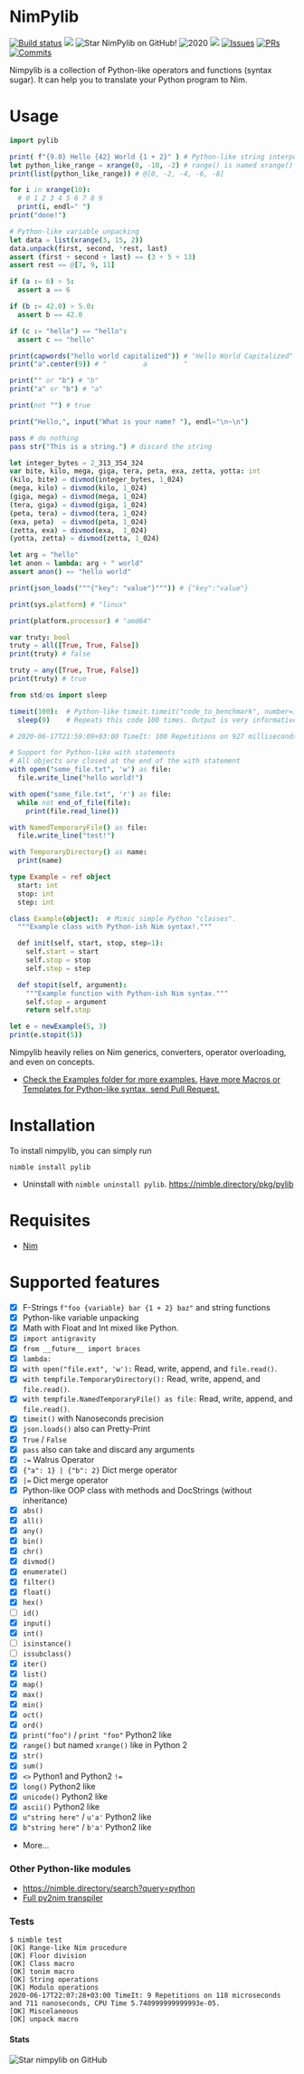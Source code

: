 # NimPylib

[![Build status](https://github.com/Yardanico/nimpylib/workflows/Build/badge.svg)](https://github.com/Yardanico/nimpylib/actions)
![](https://img.shields.io/github/languages/top/Yardanico/nimpylib?style=flat)
![](https://img.shields.io/github/stars/Yardanico/nimpylib?style=flat "Star NimPylib on GitHub!")
![](https://img.shields.io/maintenance/yes/2020?style=flat "2020")
![](https://img.shields.io/github/languages/code-size/Yardanico/nimpylib?style=flat)
[![Issues](https://img.shields.io/github/issues-raw/Yardanico/nimpylib?style=flat)](https://github.com/Yardanico/nimpylib/issues)
[![PRs](https://img.shields.io/github/issues-pr-raw/Yardanico/nimpylib?style=flat)](https://github.com/Yardanico/nimpylib/pulls)
[![Commits](https://img.shields.io/github/last-commit/Yardanico/nimpylib?style=flat)](https://github.com/Yardanico/nimpylib/commits/)

Nimpylib is a collection of Python-like operators and functions (syntax sugar).
It can help you to translate your Python program to Nim.


# Usage

```nim
import pylib

print( f"{9.0} Hello {42} World {1 + 2}" ) # Python-like string interpolation
let python_like_range = xrange(0, -10, -2) # range() is named xrange() like Python2
print(list(python_like_range)) # @[0, -2, -4, -6, -8]

for i in xrange(10):
  # 0 1 2 3 4 5 6 7 8 9
  print(i, endl=" ")
print("done!")

# Python-like variable unpacking
let data = list(xrange(3, 15, 2))
data.unpack(first, second, *rest, last)
assert (first + second + last) == (3 + 5 + 13)
assert rest == @[7, 9, 11]

if (a := 6) > 5:
  assert a == 6

if (b := 42.0) > 5.0:
  assert b == 42.0

if (c := "hello") == "hello":
  assert c == "hello"

print(capwords("hello world capitalized")) # "Hello World Capitalized"
print("a".center(9)) # "         a         "

print("" or "b") # "b"
print("a" or "b") # "a"

print(not "") # true

print("Hello,", input("What is your name? "), endl="\n~\n")

pass # do nothing
pass str("This is a string.") # discard the string

let integer_bytes = 2_313_354_324
var bite, kilo, mega, giga, tera, peta, exa, zetta, yotta: int
(kilo, bite) = divmod(integer_bytes, 1_024)
(mega, kilo) = divmod(kilo, 1_024)
(giga, mega) = divmod(mega, 1_024)
(tera, giga) = divmod(giga, 1_024)
(peta, tera) = divmod(tera, 1_024)
(exa, peta)  = divmod(peta, 1_024)
(zetta, exa) = divmod(exa,  1_024)
(yotta, zetta) = divmod(zetta, 1_024)

let arg = "hello"
let anon = lambda: arg + " world"
assert anon() == "hello world"

print(json_loads("""{"key": "value"}""")) # {"key":"value"}

print(sys.platform) # "linux"

print(platform.processor) # "amd64"

var truty: bool
truty = all([True, True, False])
print(truty) # false

truty = any([True, True, False])
print(truty) # true

from std/os import sleep

timeit(100):  # Python-like timeit.timeit("code_to_benchmark", number=int)
  sleep(9)    # Repeats this code 100 times. Output is very informative.

# 2020-06-17T21:59:09+03:00 TimeIt: 100 Repetitions on 927 milliseconds, 704 microseconds, and 816 nanoseconds, CPU Time 0.0007382400000000003.

# Support for Python-like with statements
# All objects are closed at the end of the with statement
with open("some_file.txt", 'w') as file:
  file.write_line("hello world!")

with open("some_file.txt", 'r') as file:
  while not end_of_file(file):
    print(file.read_line())

with NamedTemporaryFile() as file:
  file.write_line("test!")

with TemporaryDirectory() as name:
  print(name)

type Example = ref object
  start: int
  stop: int
  step: int

class Example(object):  # Mimic simple Python "classes".
  """Example class with Python-ish Nim syntax!."""

  def init(self, start, stop, step=1):
    self.start = start
    self.stop = stop
    self.step = step

  def stopit(self, argument):
    """Example function with Python-ish Nim syntax."""
    self.stop = argument
    return self.stop

let e = newExample(5, 3)
print(e.stopit(5))
```

Nimpylib heavily relies on Nim generics, converters, operator overloading, and even on concepts.

- [Check the Examples folder for more examples.](https://github.com/Yardanico/nimpylib/tree/master/examples)
[Have more Macros or Templates for Python-like syntax, send Pull Request.](https://github.com/Yardanico/nimpylib/pulls)


# Installation

To install nimpylib, you can simply run
```
nimble install pylib
```

- Uninstall with `nimble uninstall pylib`. https://nimble.directory/pkg/pylib


# Requisites

- [Nim](https://nim-lang.org)


# Supported features

- [x] F-Strings `f"foo {variable} bar {1 + 2} baz"` and string functions
- [x] Python-like variable unpacking
- [x] Math with Float and Int mixed like Python.
- [x] `import antigravity`
- [x] `from __future__ import braces`
- [x] `lambda:`
- [x] `with open("file.ext", 'w'):` Read, write, append, and `file.read()`.
- [x] `with tempfile.TemporaryDirectory():` Read, write, append, and `file.read()`.
- [x] `with tempfile.NamedTemporaryFile() as file:` Read, write, append, and `file.read()`.
- [x] `timeit()` with Nanoseconds precision
- [x] `json.loads()` also can Pretty-Print
- [x] `True` / `False`
- [x] `pass` also can take and discard any arguments
- [x] `:=` Walrus Operator
- [x] `{"a": 1} | {"b": 2}` Dict merge operator
- [x] `|=` Dict merge operator
- [x] Python-like OOP class with methods and DocStrings (without inheritance)
- [x] `abs()`
- [x] `all()`
- [x] `any()`
- [x] `bin()`
- [x] `chr()`
- [x] `divmod()`
- [x] `enumerate()`
- [x] `filter()`
- [x] `float()`
- [x] `hex()`
- [ ] `id()`
- [x] `input()`
- [x] `int()`
- [ ] `isinstance()`
- [ ] `issubclass()`
- [x] `iter()`
- [x] `list()`
- [x] `map()`
- [x] `max()`
- [x] `min()`
- [x] `oct()`
- [x] `ord()`
- [x] `print("foo")` / `print "foo"` Python2 like
- [x] `range()` but named `xrange()` like in Python 2
- [x] `str()`
- [x] `sum()`
- [x] `<>` Python1 and Python2 `!=`
- [x] `long()` Python2 like
- [x] `unicode()` Python2 like
- [x] `ascii()` Python2 like
- [x] `u"string here"` / `u'a'` Python2 like
- [x] `b"string here"` / `b'a'` Python2 like
- More...


### Other Python-like modules

- https://nimble.directory/search?query=python
- [Full py2nim transpiler](https://github.com/metacraft-labs/py2nim)


### Tests

```console
$ nimble test
[OK] Range-like Nim procedure
[OK] Floor division
[OK] Class macro
[OK] tonim macro
[OK] String operations
[OK] Modulo operations
2020-06-17T22:07:28+03:00 TimeIt: 9 Repetitions on 118 microseconds and 711 nanoseconds, CPU Time 5.740999999999993e-05.
[OK] Miscelaneous
[OK] unpack macro
```


#### Stats

![Star nimpylib on GitHub](https://starchart.cc/Yardanico/nimpylib.svg "Star NimPylib on GitHub!")
